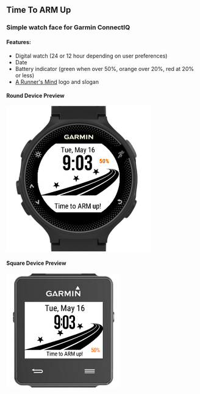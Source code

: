 ## Time To ARM Up

### Simple watch face for Garmin ConnectIQ

#### Features:
- Digital watch (24 or 12 hour depending on user preferences)
- Date
- Battery indicator (green when over 50%, orange over 20%, red at 20% or less)
- [A Runner's Mind](http://arunnersmind.com/ "ARM Website") logo and slogan

#### Round Device Preview
![Round watch](https://github.com/melicarls/TimeToARMUp/blob/master/screenshots/round_device.png "Round watch face")

#### Square Device Preview
![Square watch](https://github.com/melicarls/TimeToARMUp/blob/master/screenshots/square_device.png "Square watch face")
